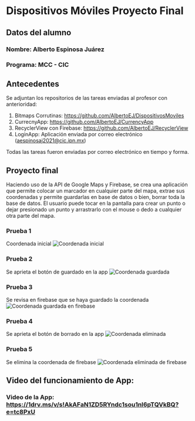 # Dispositivos Móviles Proyecto Final
## Datos del alumno
### Nombre: Alberto Espinosa Juárez
### Programa: MCC - CIC

## Antecedentes
Se adjuntan los repositorios de las tareas enviadas al profesor con anterioridad:
1. Bitmaps Corrutinas: https://github.com/AlbertoEJ/DispositivosMoviles
2. CurrecnyApp: https://github.com/AlbertoEJ/CurrencyApp
3. RecyclerView con Firebase: https://github.com/AlbertoEJ/RecyclerView
4. LoginApp: Aplicación enviada por correo electrónico (aespinosaj2021@cic.ipn.mx)

Todas las tareas fueron enviadas por correo electrónico en tiempo y forma.


## Proyecto final
Haciendo uso de la API de Google Maps y Firebase, se crea una aplicación que permite colocar un marcador en cualquier parte del mapa, extrae sus coordenadas y permite guardarlas en base de datos o bien, borrar toda la base de datos.
El usuario puede tocar en la pantalla para crear un punto o dejar presionado un punto y arrastrarlo con el mouse o dedo a cualquier otra parte del mapa.

### Prueba 1
Coordenada inicial
![Coordenada inicial](https://github.com/AlbertoEJ/ProyectoFinalAppsMoviles/blob/main/Pruebas%20en%20imagen/coordenada_inicial.jpg)
### Prueba 2
Se aprieta el botón de guardado en la app
![Coordenada guardada](https://github.com/AlbertoEJ/ProyectoFinalAppsMoviles/blob/main/Pruebas%20en%20imagen/guardando_coordenada.jpg)
### Prueba 3
Se revisa en firebase que se haya guardado la coordenada
![Coordenada guardada en firebase](https://github.com/AlbertoEJ/ProyectoFinalAppsMoviles/blob/main/Pruebas%20en%20imagen/firebase.png)
### Prueba 4
Se aprieta el botón de borrado en la app
![Coordenada eliminada](https://github.com/AlbertoEJ/ProyectoFinalAppsMoviles/blob/main/Pruebas%20en%20imagen/borrando_aplicacion.jpg?raw=true)
### Prueba 5
Se elimina la coordenada de firebase
![Coordenada eliminada de firebase ](https://github.com/AlbertoEJ/ProyectoFinalAppsMoviles/blob/main/Pruebas%20en%20imagen/firebase_borrada.png?raw=true)

## Video del funcionamiento de App: 
### Video de la App: https://1drv.ms/v/s!AkAFaN1ZD5RYndc1sou1nI6pTQVkBQ?e=tc8PxU

